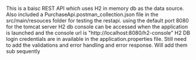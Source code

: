 This is a baisc REST API which uses H2 in memory db as the data source.
Also included a PurchaseApi.postman_collection.json file in the src/main/resouces folder for testing the restapi.
using the default port 8080 for the tomcat server
H2 db console can be accessed when the application is launched and the console url is "http://localhost:8080/h2-console"
H2 DB login credentials are in available in the application.properties file.
Still need to add the validations and error handling and error response. Will add them sub sequently
